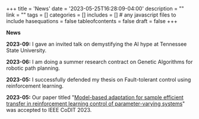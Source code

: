 +++
title = 'News'
date = '2023-05-25T16:28:09-04:00'
description = ""
link = ""
tags = []
categories = []
includes = []       # any javascript files to include
hasequations = false
tableofcontents = false
draft = false
+++

**News**

**2023-09:** I gave an invited talk on demystifying the AI hype at Tennessee State University.

**2023-06:** I am doing a summer research contract on Genetic Algorithms for robotic path planning.

**2023-05:** I successfully defended my thesis on Fault-tolerant control using reinforcement learning.

**2023-05:** Our paper titled "[Model-based adaptation for sample efficient transfer in reinforcement learning control of parameter-varying systems](https://arxiv.org/abs/2305.12158)" was accepted to IEEE CoDIT 2023.

